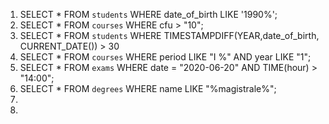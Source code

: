 1. SELECT * FROM `students` WHERE date_of_birth LIKE '1990%'; 
1. SELECT * FROM `courses` WHERE cfu > "10";
1. SELECT * FROM `students` WHERE TIMESTAMPDIFF(YEAR,date_of_birth, CURRENT_DATE()) > 30
1. SELECT * FROM `courses` WHERE period LIKE "I %" AND year LIKE "1";
1. SELECT * FROM `exams` WHERE date = "2020-06-20" AND TIME(hour) > "14:00";
1. SELECT * FROM `degrees` WHERE name LIKE "%magistrale%";
1.
1.